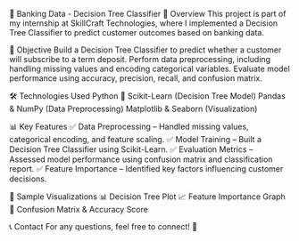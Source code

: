🏦 Banking Data - Decision Tree Classifier
📌 Overview
This project is part of my internship at SkillCraft Technologies, where I implemented a Decision Tree Classifier to predict customer outcomes based on banking data.

🎯 Objective
Build a Decision Tree Classifier to predict whether a customer will subscribe to a term deposit.
Perform data preprocessing, including handling missing values and encoding categorical variables.
Evaluate model performance using accuracy, precision, recall, and confusion matrix.

🛠️ Technologies Used
Python 🐍
Scikit-Learn (Decision Tree Model)
Pandas & NumPy (Data Preprocessing)
Matplotlib & Seaborn (Visualization)

📊 Key Features
✅ Data Preprocessing – Handled missing values, categorical encoding, and feature scaling.
✅ Model Training – Built a Decision Tree Classifier using Scikit-Learn.
✅ Evaluation Metrics – Assessed model performance using confusion matrix and classification report.
✅ Feature Importance – Identified key factors influencing customer decisions.

📸 Sample Visualizations
📊 Decision Tree Plot
📈 Feature Importance Graph
📌 Confusion Matrix & Accuracy Score

📞 Contact
For any questions, feel free to connect! 🚀
